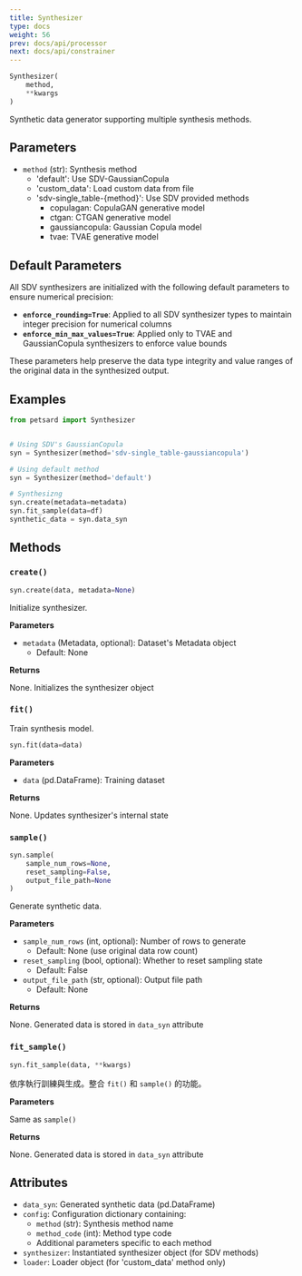 ```yaml
---
title: Synthesizer
type: docs
weight: 56
prev: docs/api/processor
next: docs/api/constrainer
---
```



```python
Synthesizer(
    method,
    **kwargs
)
```

Synthetic data generator supporting multiple synthesis methods.

## Parameters

- `method` (str): Synthesis method
  - 'default': Use SDV-GaussianCopula
  - 'custom_data': Load custom data from file
  - 'sdv-single_table-{method}': Use SDV provided methods
    - copulagan: CopulaGAN generative model
    - ctgan: CTGAN generative model
    - gaussiancopula: Gaussian Copula model
    - tvae: TVAE generative model

## Default Parameters

All SDV synthesizers are initialized with the following default parameters to ensure numerical precision:

- **`enforce_rounding=True`**: Applied to all SDV synthesizer types to maintain integer precision for numerical columns
- **`enforce_min_max_values=True`**: Applied only to TVAE and GaussianCopula synthesizers to enforce value bounds

These parameters help preserve the data type integrity and value ranges of the original data in the synthesized output.

## Examples

```python
from petsard import Synthesizer


# Using SDV's GaussianCopula
syn = Synthesizer(method='sdv-single_table-gaussiancopula')

# Using default method
syn = Synthesizer(method='default')

# Synthesizng
syn.create(metadata=metadata)
syn.fit_sample(data=df)
synthetic_data = syn.data_syn
```

## Methods

### `create()`

```python
syn.create(data, metadata=None)
```

Initialize synthesizer.

**Parameters**

- `metadata` (Metadata, optional): Dataset's Metadata object
  - Default: None

**Returns**

None. Initializes the synthesizer object

### `fit()`

Train synthesis model.

```python
syn.fit(data=data)
```

**Parameters**

- `data` (pd.DataFrame): Training dataset

**Returns**

None. Updates synthesizer's internal state

### `sample()`

```python
syn.sample(
    sample_num_rows=None,
    reset_sampling=False,
    output_file_path=None
)
```

Generate synthetic data.

**Parameters**

- `sample_num_rows` (int, optional): Number of rows to generate
  - Default: None (use original data row count)
- `reset_sampling` (bool, optional): Whether to reset sampling state
  - Default: False
- `output_file_path` (str, optional): Output file path
  - Default: None

**Returns**

None. Generated data is stored in `data_syn` attribute

### `fit_sample()`

```python
syn.fit_sample(data, **kwargs)
```

依序執行訓練與生成。整合 `fit()` 和 `sample()` 的功能。

**Parameters**

Same as `sample()`

**Returns**

None. Generated data is stored in `data_syn` attribute

## Attributes

- `data_syn`: Generated synthetic data (pd.DataFrame)
- `config`: Configuration dictionary containing:
  - `method` (str): Synthesis method name
  - `method_code` (int): Method type code
  - Additional parameters specific to each method
- `synthesizer`: Instantiated synthesizer object (for SDV methods)
- `loader`: Loader object (for 'custom_data' method only)